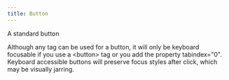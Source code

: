 ```yaml
---
title: Button
---
```


A standard button

Although any tag can be used for a button, it will only be keyboard focusable if you use a &lt;button&gt; tag or you add the property tabindex="0". Keyboard accessible buttons will preserve focus styles after click, which may be visually jarring.